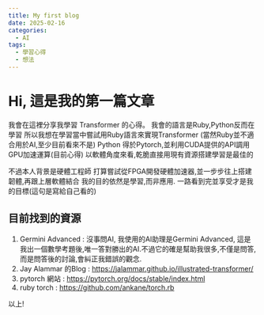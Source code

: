 ```yaml
---
title: My first blog
date: 2025-02-16
categories:
  - AI
tags:
  - 學習心得
  - 想法
---
```

# Hi, 這是我的第一篇文章

我會在這裡分享我學習 Transformer 的心得。
我會的語言是Ruby,Python反而在學習
所以我想在學習當中嘗試用Ruby語言來實現Transformer
(當然Ruby並不適合用於AI,至少目前看來不是)
Python 得於Pytorch,並利用CUDA提供的API調用GPU加速運算(目前心得)
以軟體角度來看,乾脆直接用現有資源搭建學習是最佳的

不過本人背景是硬體工程師
打算嘗試從FPGA開發硬體加速器,並一步步往上搭建韌體,再跟上層軟體結合
我的目的依然是學習,而非應用. 一路看到完並享受才是我的目標(這句是寫給自己看的)


## 目前找到的資源

1. Germini Advanced : 沒事問AI, 我使用的AI助理是Germini Advanced, 這是我出一個數學考題後,唯一答對勝出的AI.不過它的確是幫助我很多,不僅是問答,而是問答後的討論,會糾正我錯誤的觀念. 
2. Jay Alammar 的Blog : https://jalammar.github.io/illustrated-transformer/
3. pytorch 網站 : https://pytorch.org/docs/stable/index.html
4. ruby torch : https://github.com/ankane/torch.rb

以上!